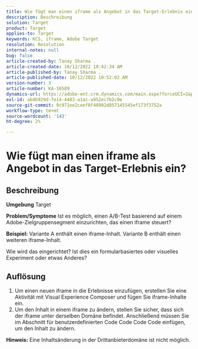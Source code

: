 ```yaml
---
title: Wie fügt man einen iframe als Angebot in das Target-Erlebnis ein?
description: Beschreibung
solution: Target
product: Target
applies-to: Target
keywords: KCS, iframe, Adobe Target
resolution: Resolution
internal-notes: null
bug: false
article-created-by: Tanay Sharma .
article-created-date: 10/12/2022 10:42:34 AM
article-published-by: Tanay Sharma .
article-published-date: 10/12/2022 10:52:02 AM
version-number: 3
article-number: KA-16589
dynamics-url: https://adobe-ent.crm.dynamics.com/main.aspx?forceUCI=1&pagetype=entityrecord&etn=knowledgearticle&id=a3521d94-1a4a-ed11-bba2-0022480868ff
exl-id: ab4b929d-fe14-4483-a1ac-a952ec7b2c9e
source-git-commit: 9c971ee2ceef8f48902d857145545ef173f3752a
workflow-type: tm+mt
source-wordcount: '143'
ht-degree: 2%

---
```


# Wie fügt man einen iframe als Angebot in das Target-Erlebnis ein?

## Beschreibung

<b>Umgebung</b>
Target


<b>Problem/Symptome</b>
Ist es möglich, einen A/B-Test basierend auf einem Adobe-Zielgruppensegment einzurichten, das einen iframe steuert?



<b>Beispiel:</b> Variante A enthält einen iframe-Inhalt. Variante B enthält einen weiteren iframe-Inhalt.

Wie wird das eingerichtet? Ist dies ein formularbasiertes oder visuelles Experiment oder etwas Anderes?


## Auflösung




1. Um einen neuen iframe in die Erlebnisse einzufügen, erstellen Sie eine Aktivität mit Visual Experience Composer und fügen Sie iframe-Inhalte ein.
2. Um den Inhalt in einem iframe zu ändern, stellen Sie sicher, dass sich der iframe unter derselben Domäne befindet. Anschließend müssen Sie im Abschnitt für benutzerdefinierten Code Code Code Code einfügen, um den Inhalt zu ändern.




<b>Hinweis:</b> Eine Inhaltsänderung in der Drittanbieterdomäne ist nicht möglich.

